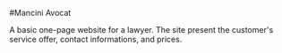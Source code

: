 #Mancini Avocat

A basic one-page website for a lawyer. The site present the customer's service offer, contact informations, and prices.